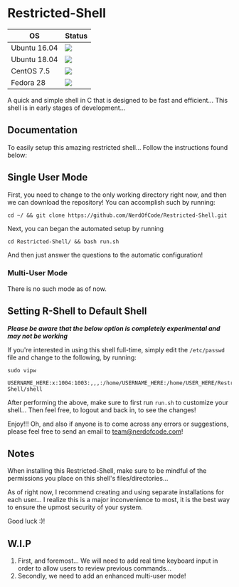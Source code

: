 # Restricted-Shell

| OS | Status |
|----|--------|
| Ubuntu 16.04 | <img src="https://img.shields.io/badge/Build-Passing-brightgreen.svg">               |
| Ubuntu 18.04 | <img src="https://img.shields.io/badge/Build-Passing-brightgreen.svg">               |
| CentOS 7.5   | <img src="https://img.shields.io/badge/Build-Passing-brightgreen.svg">               |
| Fedora 28    | <img src="https://img.shields.io/codeship/d6c1ddd0-16a3-0132-5f85-2e35c05e22b1.svg"> |

A quick and simple shell in C that is designed to be fast and efficient... This shell is in early stages of development...

## Documentation
To easily setup this amazing restricted shell... Follow the instructions found below:

## Single User Mode

First, you need to change to the only working directory right now, and then we can download the repository! You can accomplish such by running: 

```shell
cd ~/ && git clone https://github.com/NerdOfCode/Restricted-Shell.git
```

Next, you can began the automated setup by running

```shell
cd Restricted-Shell/ && bash run.sh
```
And then just answer the questions to the automatic configuration!

### Multi-User Mode

There is no such mode as of now.

## Setting R-Shell to Default Shell

***Please be aware that the below option is completely experimental and may not be working***

If you're interested in using this shell full-time, simply edit the `/etc/passwd` file and change to the following, by running:

```shell
sudo vipw 

USERNAME_HERE:x:1004:1003:,,,:/home/USERNAME_HERE:/home/USER_HERE/Restricted-Shell/shell
```

After performing the above, make sure to first run `run.sh` to customize your shell... Then feel free, to logout and back in, to see the changes!

Enjoy!!! Oh, and also if anyone is to come across any errors or suggestions, please feel free to send an email to team@nerdofcode.com!

## Notes

When installing this Restricted-Shell, make sure to be mindful of the permissions you place on this shell's files/directories...

As of right now, I recommend creating and using separate installations for each user... I realize this is a major inconvenience to most, it is the best way to ensure the upmost security of your system.

Good luck :)!

## W.I.P

1.  First, and foremost... We will need to add real time keyboard input in order to allow users to review previous commands...
2.  Secondly, we need to add an enhanced multi-user mode!
